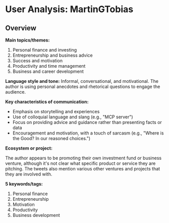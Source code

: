 # User Analysis: MartinGTobias

## Overview

**Main topics/themes:**

1. Personal finance and investing
2. Entrepreneurship and business advice
3. Success and motivation
4. Productivity and time management
5. Business and career development

**Language style and tone:** Informal, conversational, and motivational. The author is using personal anecdotes and rhetorical questions to engage the audience.

**Key characteristics of communication:**

* Emphasis on storytelling and experiences
* Use of colloquial language and slang (e.g., "MCP server")
* Focus on providing advice and guidance rather than presenting facts or data
* Encouragement and motivation, with a touch of sarcasm (e.g., "Where is the Good? In our reasoned choices.")

**Ecosystem or project:**

The author appears to be promoting their own investment fund or business venture, although it's not clear what specific product or service they are pitching. The tweets also mention various other ventures and projects that they are involved with.

**5 keywords/tags:**

1. Personal finance
2. Entrepreneurship
3. Motivation
4. Productivity
5. Business development
